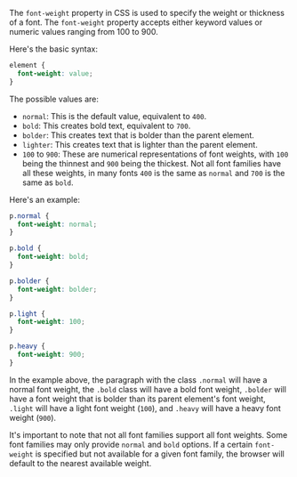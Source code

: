 The `font-weight` property in CSS is used to specify the weight or thickness of a font. The `font-weight` property accepts either keyword values or numeric values ranging from 100 to 900. 

Here's the basic syntax:

```css
element {
  font-weight: value;
}
```

The possible values are:

- `normal`: This is the default value, equivalent to `400`.
- `bold`: This creates bold text, equivalent to `700`.
- `bolder`: This creates text that is bolder than the parent element.
- `lighter`: This creates text that is lighter than the parent element.
- `100` to `900`: These are numerical representations of font weights, with `100` being the thinnest and `900` being the thickest. Not all font families have all these weights, in many fonts `400` is the same as `normal` and `700` is the same as `bold`.

Here's an example:

```css
p.normal {
  font-weight: normal;
}

p.bold {
  font-weight: bold;
}

p.bolder {
  font-weight: bolder;
}

p.light {
  font-weight: 100;
}

p.heavy {
  font-weight: 900;
}
```

In the example above, the paragraph with the class `.normal` will have a normal font weight, the `.bold` class will have a bold font weight, `.bolder` will have a font weight that is bolder than its parent element's font weight, `.light` will have a light font weight (`100`), and `.heavy` will have a heavy font weight (`900`).

It's important to note that not all font families support all font weights. Some font families may only provide `normal` and `bold` options. If a certain `font-weight` is specified but not available for a given font family, the browser will default to the nearest available weight.